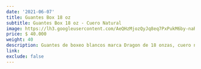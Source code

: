 ```yaml
---
date: '2021-06-07'
title: Guantes Box 18 oz
subtitle: Guantes Box 18 oz - Cuero Natural
image: https://lh3.googleusercontent.com/AeQHzMjozQyJq8eq7PxPukM6by-naRO-BBAmmj20H75POyvNKZP1o81y4GBoZHtmYn2sYPvUHu5I7uSliYhvJOXUR56bMi7UXr5boPJ20fxrWgtiROt2n0A3uOZPGxGekpiSbcbEPdE=w2400
price: $ 40.000
weight: 40
description: Guantes de boxeo blancos marca Dragon de 18 onzas, cuero natural. Recomendados para entrenamiento de fuerza, sparring o boxeadores grandes.
link: 
exclude: false
---
```



